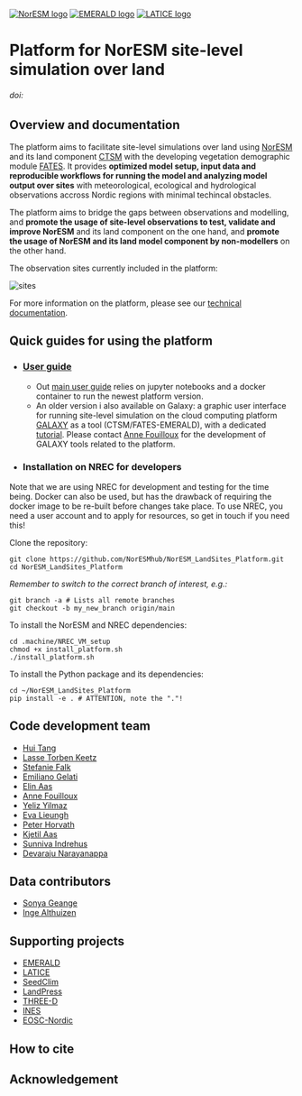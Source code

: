 
[![NorESM logo](https://tinyimg.io/i/9AdhM6J.png "the Norwegian Earth System Model")](https://www.noresm.org/)
[![EMERALD logo](https://tinyimg.io/i/O6Vkl1F.png "EMERALD project")](https://www.mn.uio.no/geo/english/research/projects/emerald/)
[![LATICE logo](https://tinyimg.io/i/4IM1ogh.png "Land-ATmosphere Interactions in Cold Environments research group")](https://www.mn.uio.no/geo/english/research/groups/latice/)


# Platform for NorESM site-level simulation over land

###### doi:

## Overview and documentation
The platform aims to facilitate site-level simulations over land using [NorESM](https://github.com/NorESMhub/NorESM) and its land component [CTSM](https://github.com/NorESMhub/CTSM) with the developing vegetation demographic module [FATES](https://github.com/NGEET/fates). It provides **optimized model setup, input data and reproducible workflows for running the model and analyzing model output over sites** with meteorological, ecological and hydrological observations accross Nordic regions with minimal techincal obstacles.

The platform aims to bridge the gaps between observations and modelling, and **promote the usage of site-level observations to test, validate and improve NorESM** and its land component on the one hand, and **promote the usage of NorESM and its land model component by non-modellers** on the other hand.

The observation sites currently included in the platform:

![sites](https://tinyimg.io/i/cOVIgv4.png)

For more information on the platform, please see our [technical documentation](NorESMhub.github.io/NorESM_LandSites_Platform).


## Quick guides for using the platform


- ### [User guide](https://noresmhub.github.io/NorESM_LandSites_Platform/user_guide)
  - Out [main user guide](https://noresmhub.github.io/NorESM_LandSites_Platform/user_guide) relies on jupyter notebooks and a docker container to run the newest platform version. 
  - An older version i also available on Galaxy: a graphic user interface for running site-level simulation on the cloud computing platform [GALAXY](https://galaxyproject.org/) as a tool (CTSM/FATES-EMERALD), with a dedicated [tutorial](https://training.galaxyproject.org/training-material/topics/climate/tutorials/fates/tutorial.html). Please contact [Anne Fouilloux](https://github.com/annefou) for the development of GALAXY tools related to the platform.


- ### Installation on NREC for developers
Note that we are using NREC for development and testing for the time being. Docker can also be used, but has the drawback of requiring the docker image to be re-built before changes take place. To use NREC, you need a user account and to apply for resources, so get in touch if you need this!

Clone the repository:
```
git clone https://github.com/NorESMhub/NorESM_LandSites_Platform.git
cd NorESM_LandSites_Platform
```
*Remember to switch to the correct branch of interest, e.g.:*
```
git branch -a # Lists all remote branches
git checkout -b my_new_branch origin/main
```
To install the NorESM and NREC dependencies:
```
cd .machine/NREC_VM_setup
chmod +x install_platform.sh
./install_platform.sh
```
To install the Python package and its dependencies:
```
cd ~/NorESM_LandSites_Platform
pip install -e . # ATTENTION, note the "."!
```

## Code development team
* [Hui Tang](https://github.com/huitang-earth)
* [Lasse Torben Keetz](https://github.com/lasseke)
* [Stefanie Falk](https://github.com/ziu1986)
* [Emiliano Gelati](https://github.com/emiliano-gelati)
* [Elin Aas](https://github.com/ecaas)
* [Anne Fouilloux](https://github.com/annefou)
* [Yeliz Yilmaz](https://github.com/yelizy)
* [Eva Lieungh](https://github.com/evalieungh)
* [Peter Horvath](https://github.com/peterhor)
* [Kjetil Aas](https://github.com/kjetilaas)
* [Sunniva Indrehus](https://github.com/sunnivin)
* [Devaraju Narayanappa](https://github.com/devarajun)

## Data contributors
* [Sonya Geange](https://github.com/srg101)
* [Inge Althuizen](https://github.com/ingealthuizen)

## Supporting projects
* [EMERALD](https://www.mn.uio.no/geo/english/research/projects/emerald/)
* [LATICE](https://www.mn.uio.no/geo/english/research/groups/latice/)
* [SeedClim](https://www.uib.no/en/rg/EECRG/55395/seedclim)
* [LandPress](https://www.uib.no/en/rg/EECRG/95156/landpress)
* [THREE-D](https://www.uib.no/en/rg/EECRG/126712/three-d)
* [INES](https://www.ines.noresm.org/)
* [EOSC-Nordic](https://www.eosc-nordic.eu/)

## How to cite

## Acknowledgement
